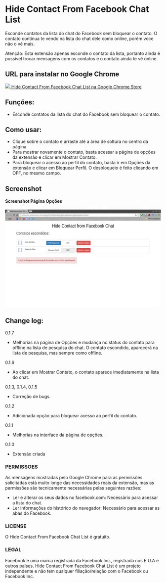 # Hide Contact From Facebook Chat List
Esconde contatos da lista do chat do Facebook sem bloquear o contato.
O contato continua te vendo na lista do chat dele como online, porém voce não o vê mais.

Atenção: Esta extensão apenas esconde o contato da lista, portanto ainda é possível trocar mensagens com os contatos e o contato ainda te vê online.

## URL para instalar no Google Chrome
[<img src="http://www.google.com/intl/pt-BR/chrome/assets/consumer/images/delorean/122010_webstore.jpg" height=30px />  Hide Contact From Facebook Chat List na Google Chrome Store](https://chrome.google.com/webstore/detail/hide-contact-from-faceboo/dldcnjjdfolnampaceecohfaolbefbhj)

## Funções:
- Esconde contatos da lista do chat do Facebook sem bloquear o contato.

## Como usar:
- Clique sobre o contato e arraste até a área de soltura no centro da página.
- Para mostrar novamente o contato, basta acessar a página de opções da extensão e clicar em Mostrar Contato.
- Para bloquear o acesso ao perfil do contato, basta ir em Opções da extensão e clicar em Bloquear Perfil. O desbloqueio é feito clicando em OFF, no mesmo campo.

## Screenshot
#### Screenshot Página Opções
![Screenshot](https://github.com/ArthurAssuncao/Hide_Contact_From_Facebook_Chat_List/blob/master/screenshots/pagina_opcoes.png?raw=true "Screenshot Página Opções")

## Change log:
0.1.7
- Melhorias na página de Opções e mudança no status do contato para offline na lista de pesquisa do chat. O contato escondido, aparecerá na lista de pesquisa, mas sempre como offline.

0.1.6
- Ao clicar em Mostrar Contato, o contato aparece imediatamente na lista do chat.

0.1.3, 0.1.4, 0.1.5
- Correção de bugs.

0.1.2
- Adicionada opção para bloquear acesso ao perfil do contato.

0.1.1
- Melhorias na interface da página de opções.

0.1.0
- Extensão criada

### PERMISSOES
As mensagens mostradas pelo Google Chrome para as permissões solicitadas está muito longe das necessidades reais da extensão, mas as permissões são tecnicamente necessárias pelas seguintes razões:

- Ler e alterar os seus dados no facebook.com: Necessário para acessar a lista do chat.
- Ler informações do histórico do navegador: Necessário para acessar as abas do Facebook.

### LICENSE
O Hide Contact From Facebook Chat List é gratuito.

### LEGAL
Facebook é uma marca registrada da Facebook Inc., registrada nos E.U.A e outros países. Hide Contact From Facebook Chat List é um projeto independente e não tem qualquer filiação/relação com o Facebook ou Facebook Inc.
